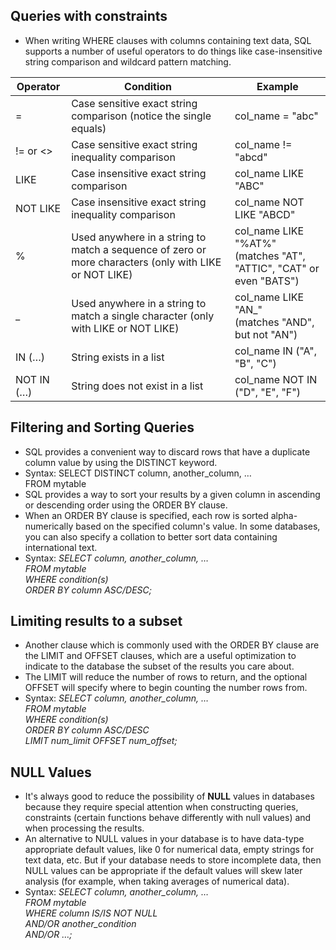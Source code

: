 ## Queries with constraints 
- When writing WHERE clauses with columns containing text data, SQL supports a number of useful operators to do things like case-insensitive string comparison and wildcard pattern matching.

| Operator | Condition | Example |
| --- | --- | --- |
| =	| Case sensitive exact string comparison (notice the single equals)| col_name = "abc" |
| != or <>|	Case sensitive exact string inequality comparison | col_name != "abcd" |
| LIKE | Case insensitive exact string comparison | col_name LIKE "ABC" |
| NOT LIKE | Case insensitive exact string inequality comparison | col_name NOT LIKE "ABCD" |
| % | Used anywhere in a string to match a sequence of zero or more characters (only with LIKE or NOT LIKE) |	col_name LIKE "%AT%" <br/> (matches "AT", "ATTIC", "CAT" or even "BATS") |
| _	| Used anywhere in a string to match a single character (only with LIKE or NOT LIKE)	| col_name LIKE "AN_" <br/> (matches "AND", but not "AN")|
| IN (…) | String exists in a list | col_name IN ("A", "B", "C") |
| NOT IN (…) | String does not exist in a list | col_name NOT IN ("D", "E", "F")

## Filtering and Sorting Queries 
- SQL provides a convenient way to discard rows that have a duplicate column value by using the DISTINCT keyword.
- Syntax: SELECT DISTINCT column, another_column, … <br/>
FROM mytable
-  SQL provides a way to sort your results by a given column in ascending or descending order using the ORDER BY clause.
-  When an ORDER BY clause is specified, each row is sorted alpha-numerically based on the specified column's value. In some databases, you can also specify a collation to better sort data containing international text.
-  Syntax: *SELECT column, another_column, … <br/>
FROM mytable <br/>
WHERE condition(s) <br/>
ORDER BY column ASC/DESC;*

## Limiting results to a subset 
- Another clause which is commonly used with the ORDER BY clause are the LIMIT and OFFSET clauses, which are a useful optimization to indicate to the database the subset of the results you care about.
- The LIMIT will reduce the number of rows to return, and the optional OFFSET will specify where to begin counting the number rows from.
- Syntax: *SELECT column, another_column, … <br/>
FROM mytable <br/>
WHERE condition(s) <br/>
ORDER BY column ASC/DESC <br/>
LIMIT num_limit OFFSET num_offset;*

## NULL Values 
- It's always good to reduce the possibility of **NULL** values in databases because they require special attention when constructing queries, constraints (certain functions behave differently with null values) and when processing the results.
- An alternative to NULL values in your database is to have data-type appropriate default values, like 0 for numerical data, empty strings for text data, etc. But if your database needs to store incomplete data, then NULL values can be appropriate if the default values will skew later analysis (for example, when taking averages of numerical data).
- Syntax: *SELECT column, another_column, … <br/>
FROM mytable <br/>
WHERE column IS/IS NOT NULL <br/>
AND/OR another_condition <br/>
AND/OR …;*
